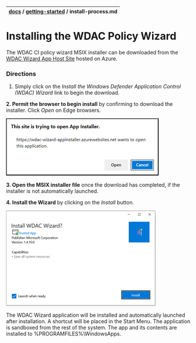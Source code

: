 | [docs](..)  / [getting-started](.) / install-process.md
|:---|

# Installing the WDAC Policy Wizard

The WDAC CI policy wizard MSIX installer can be downloaded from the [WDAC Wizard App Host Site](https://bit.ly/3koHwYs) hosted on Azure. 

### Directions

  1. Simply click on the _Install the Windows Defender Application Control (WDAC) Wizard_ link to begin the download. 

**2. Permit the browser to begin install** by confirming to download the installer. Click _Open_ on Edge browsers. 

![](../imgs/download-instructions-1.png)

**3. Open the MSIX installer file** once the download has completed, if the installer is not automatically launched. 

**4. Install the Wizard** by clicking on the _Install_ button. 

![](../imgs/download-instructions-2.png)


The WDAC Wizard application will be installed and automatically launched after installation. A shortcut will be placed in the Start Menu. The application is sandboxed from the rest of the system. The app and its contents are installed to %PROGRAMFILES%\WindowsApps\.
